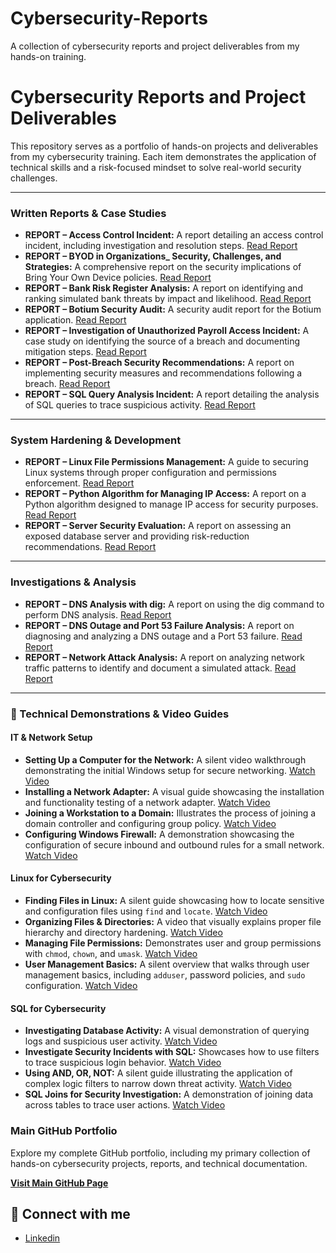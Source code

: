 # Cybersecurity-Reports
A collection of cybersecurity reports and project deliverables from my hands-on training.

# Cybersecurity Reports and Project Deliverables

This repository serves as a portfolio of hands-on projects and deliverables from my cybersecurity training. Each item demonstrates the application of technical skills and a risk-focused mindset to solve real-world security challenges.

---

### **Written Reports & Case Studies**

* **REPORT – Access Control Incident:** A report detailing an access control incident, including investigation and resolution steps. [Read Report](https://github.com/EldonGabriel/Cybersecurity-Reports/blob/main/REPORT%20%E2%80%93%20Access%20Control%20Incident%20-%20v1.2.0.pdf)
* **REPORT – BYOD in Organizations_ Security, Challenges, and Strategies:** A comprehensive report on the security implications of Bring Your Own Device policies. [Read Report](https://github.com/EldonGabriel/Cybersecurity-Reports/blob/main/REPORT%20%E2%80%93%20BYOD%20in%20Organizations_%20Security%2C%20Challenges%2C%20and%20Strategies%20%E2%80%93%20v1.0.0.pdf)
* **REPORT – Bank Risk Register Analysis:** A report on identifying and ranking simulated bank threats by impact and likelihood. [Read Report](https://github.com/EldonGabriel/Cybersecurity-Reports/blob/main/REPORT%20%E2%80%93%20Bank%20Risk%20Register%20Analysis%20%E2%80%93%20v1.0.2.pdf)
* **REPORT – Botium Security Audit:** A security audit report for the Botium application. [Read Report](https://github.com/EldonGabriel/Cybersecurity-Reports/blob/main/REPORT%20%E2%80%93%20Botium%20Security%20Audit%E2%80%93%20v1.1.0.pdf)
* **REPORT – Investigation of Unauthorized Payroll Access Incident:** A case study on identifying the source of a breach and documenting mitigation steps. [Read Report](https://github.com/EldonGabriel/Cybersecurity-Reports/blob/main/REPORT%20%E2%80%93%20Investigation%20of%20Unauthorized%20Payroll%20Access%20Incident%20-%20v1.2.0.pdf)
* **REPORT – Post-Breach Security Recommendations:** A report on implementing security measures and recommendations following a breach. [Read Report](https://github.com/EldonGabriel/Cybersecurity-Reports/blob/main/REPORT%20%E2%80%93%20Post-Breach%20Security%20Recommendations%20%E2%80%93%20v1.0.1.pdf)
* **REPORT – SQL Query Analysis Incident:** A report detailing the analysis of SQL queries to trace suspicious activity. [Read Report](https://github.com/EldonGabriel/Cybersecurity-Reports/blob/main/REPORT%20%E2%80%93%20SQL%20Query%20Analysis%20Incident%20%E2%80%93%20v1.0.2.pdf)

---

### **System Hardening & Development**

* **REPORT – Linux File Permissions Management:** A guide to securing Linux systems through proper configuration and permissions enforcement. [Read Report](https://github.com/EldonGabriel/Cybersecurity-Reports/blob/main/REPORT%20%E2%80%93%20Linux%20File%20Permissions%20Management%20-%20v1.0.2.pdf)
* **REPORT – Python Algorithm for Managing IP Access:** A report on a Python algorithm designed to manage IP access for security purposes. [Read Report](https://github.com/EldonGabriel/Cybersecurity-Reports/blob/main/REPORT%20%E2%80%93%20Python%20Algorithm%20for%20Managing%20IP%20Access%20%E2%80%93%20v1.0.1.pdf)
* **REPORT – Server Security Evaluation:** A report on assessing an exposed database server and providing risk-reduction recommendations. [Read Report](https://github.com/EldonGabriel/Cybersecurity-Reports/blob/main/REPORT%20%E2%80%93%20Server%20Security%20Evaluation%20%E2%80%93%20v1.2.0.pdf)

---

### **Investigations & Analysis**

* **REPORT – DNS Analysis with dig:** A report on using the dig command to perform DNS analysis. [Read Report](https://github.com/EldonGabriel/Cybersecurity-Reports/blob/main/REPORT%20%E2%80%93%20DNS%20Analysis%20with%20dig%20%E2%80%93%20v1.0.0.pdf)
* **REPORT – DNS Outage and Port 53 Failure Analysis:** A report on diagnosing and analyzing a DNS outage and a Port 53 failure. [Read Report](https://github.com/EldonGabriel/Cybersecurity-Reports/blob/main/REPORT%20%E2%80%93%20DNS%20Outage%20and%20Port%2053%20Failure%20Analysis%20%E2%80%93%20v1.0.1.pdf)
* **REPORT – Network Attack Analysis:** A report on analyzing network traffic patterns to identify and document a simulated attack. [Read Report](https://github.com/EldonGabriel/Cybersecurity-Reports/blob/main/REPORT%20%E2%80%93%20Network%20Attack%20Analysis%20%E2%80%93%20v1.0.1.pdf)

---

### **🎥 Technical Demonstrations & Video Guides**

#### **IT & Network Setup**
* **Setting Up a Computer for the Network:** A silent video walkthrough demonstrating the initial Windows setup for secure networking. [Watch Video](https://youtu.be/m4MngVs_bmM)
* **Installing a Network Adapter:** A visual guide showcasing the installation and functionality testing of a network adapter. [Watch Video](https://www.youtube.com/watch?v=5lywwd1MQRo)
* **Joining a Workstation to a Domain:** Illustrates the process of joining a domain controller and configuring group policy. [Watch Video](https://www.youtube.com/watch?v=JE3jutqyI4Q)
* **Configuring Windows Firewall:** A demonstration showcasing the configuration of secure inbound and outbound rules for a small network. [Watch Video](https://www.youtube.com/watch?v=U_4TeohPNQ4)

#### **Linux for Cybersecurity**
* **Finding Files in Linux:** A silent guide showcasing how to locate sensitive and configuration files using `find` and `locate`. [Watch Video](https://www.youtube.com/watch?v=HBcQVczahMM)
* **Organizing Files & Directories:** A video that visually explains proper file hierarchy and directory hardening. [Watch Video](https://www.youtube.com/watch?v=lhkrFbimQKg)
* **Managing File Permissions:** Demonstrates user and group permissions with `chmod`, `chown`, and `umask`. [Watch Video](https://www.youtube.com/watch?v=5qKJk-fID3g)
* **User Management Basics:** A silent overview that walks through user management basics, including `adduser`, password policies, and `sudo` configuration. [Watch Video](https://www.youtube.com/watch?v=uOdoAZIpx1M)

#### **SQL for Cybersecurity**
* **Investigating Database Activity:** A visual demonstration of querying logs and suspicious user activity. [Watch Video](https://www.youtube.com/watch?v=TUqYto8EDJ4)
* **Investigate Security Incidents with SQL:** Showcases how to use filters to trace suspicious login behavior. [Watch Video](https://www.youtube.com/watch?v=bhTHXhE6kTk)
* **Using AND, OR, NOT:** A silent guide illustrating the application of complex logic filters to narrow down threat activity. [Watch Video](https://www.youtube.com/watch?v=5qCjwenE-Z0)
* **SQL Joins for Security Investigation:** A demonstration of joining data across tables to trace user actions. [Watch Video](https://www.youtube.com/watch?v=ynxJ1go-Cc8)

<h3><strong>Main GitHub Portfolio</strong></h3>
<p>Explore my complete GitHub portfolio, including my primary collection of hands-on cybersecurity projects, reports, and technical documentation.</p>
<p><a href="https://github.com/EldonGabriel"><strong>Visit Main GitHub Page</strong></a></p>

<h2>🤳 Connect with me</h2>
<ul>
  <li><a href="https://linkedin.com/in/eldongabriel">Linkedin</a></li>
  </ul> 
